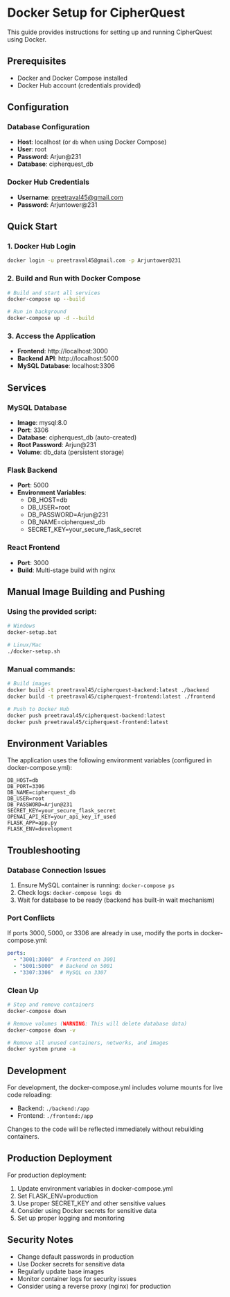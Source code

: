 # Docker Setup for CipherQuest

This guide provides instructions for setting up and running CipherQuest using Docker.

## Prerequisites

- Docker and Docker Compose installed
- Docker Hub account (credentials provided)

## Configuration

### Database Configuration
- **Host**: localhost (or `db` when using Docker Compose)
- **User**: root
- **Password**: Arjun@231
- **Database**: cipherquest_db

### Docker Hub Credentials
- **Username**: preetraval45@gmail.com
- **Password**: Arjuntower@231

## Quick Start

### 1. Docker Hub Login
```bash
docker login -u preetraval45@gmail.com -p Arjuntower@231
```

### 2. Build and Run with Docker Compose
```bash
# Build and start all services
docker-compose up --build

# Run in background
docker-compose up -d --build
```

### 3. Access the Application
- **Frontend**: http://localhost:3000
- **Backend API**: http://localhost:5000
- **MySQL Database**: localhost:3306

## Services

### MySQL Database
- **Image**: mysql:8.0
- **Port**: 3306
- **Database**: cipherquest_db (auto-created)
- **Root Password**: Arjun@231
- **Volume**: db_data (persistent storage)

### Flask Backend
- **Port**: 5000
- **Environment Variables**:
  - DB_HOST=db
  - DB_USER=root
  - DB_PASSWORD=Arjun@231
  - DB_NAME=cipherquest_db
  - SECRET_KEY=your_secure_flask_secret

### React Frontend
- **Port**: 3000
- **Build**: Multi-stage build with nginx

## Manual Image Building and Pushing

### Using the provided script:
```bash
# Windows
docker-setup.bat

# Linux/Mac
./docker-setup.sh
```

### Manual commands:
```bash
# Build images
docker build -t preetraval45/cipherquest-backend:latest ./backend
docker build -t preetraval45/cipherquest-frontend:latest ./frontend

# Push to Docker Hub
docker push preetraval45/cipherquest-backend:latest
docker push preetraval45/cipherquest-frontend:latest
```

## Environment Variables

The application uses the following environment variables (configured in docker-compose.yml):

```env
DB_HOST=db
DB_PORT=3306
DB_NAME=cipherquest_db
DB_USER=root
DB_PASSWORD=Arjun@231
SECRET_KEY=your_secure_flask_secret
OPENAI_API_KEY=your_api_key_if_used
FLASK_APP=app.py
FLASK_ENV=development
```

## Troubleshooting

### Database Connection Issues
1. Ensure MySQL container is running: `docker-compose ps`
2. Check logs: `docker-compose logs db`
3. Wait for database to be ready (backend has built-in wait mechanism)

### Port Conflicts
If ports 3000, 5000, or 3306 are already in use, modify the ports in docker-compose.yml:

```yaml
ports:
  - "3001:3000"  # Frontend on 3001
  - "5001:5000"  # Backend on 5001
  - "3307:3306"  # MySQL on 3307
```

### Clean Up
```bash
# Stop and remove containers
docker-compose down

# Remove volumes (WARNING: This will delete database data)
docker-compose down -v

# Remove all unused containers, networks, and images
docker system prune -a
```

## Development

For development, the docker-compose.yml includes volume mounts for live code reloading:

- Backend: `./backend:/app`
- Frontend: `./frontend:/app`

Changes to the code will be reflected immediately without rebuilding containers.

## Production Deployment

For production deployment:

1. Update environment variables in docker-compose.yml
2. Set FLASK_ENV=production
3. Use proper SECRET_KEY and other sensitive values
4. Consider using Docker secrets for sensitive data
5. Set up proper logging and monitoring

## Security Notes

- Change default passwords in production
- Use Docker secrets for sensitive data
- Regularly update base images
- Monitor container logs for security issues
- Consider using a reverse proxy (nginx) for production 
